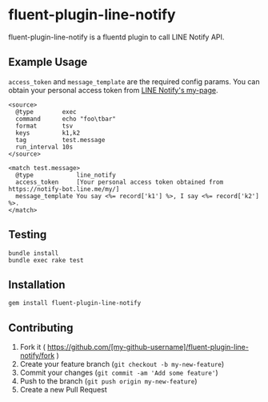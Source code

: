 # fluent-plugin-line-notify

fluent-plugin-line-notify is a fluentd plugin to call LINE Notify API.

## Example Usage

`access_token` and `message_template` are the required config params. You can obtain your personal access token from [LINE Notify's my-page](https://notify-bot.line.me/my/).

    <source>
      @type        exec
      command      echo "foo\tbar"
      format       tsv
      keys         k1,k2
      tag          test.message
      run_interval 10s
    </source>

    <match test.message>
      @type            line_notify
      access_token     [Your personal access token obtained from https://notify-bot.line.me/my/]
      message_template You say <%= record['k1'] %>, I say <%= record['k2'] %>.
    </match>

## Testing

    bundle install
    bundle exec rake test

## Installation

    gem install fluent-plugin-line-notify

## Contributing

1. Fork it ( https://github.com/[my-github-username]/fluent-plugin-line-notify/fork )
2. Create your feature branch (`git checkout -b my-new-feature`)
3. Commit your changes (`git commit -am 'Add some feature'`)
4. Push to the branch (`git push origin my-new-feature`)
5. Create a new Pull Request
